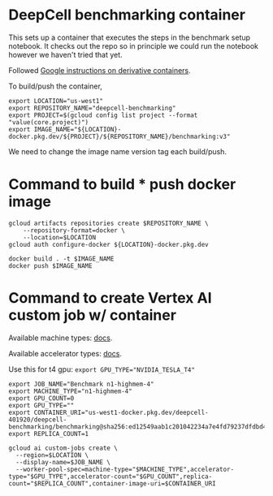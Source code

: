 # DeepCell benchmarking container

This sets up a container that executes the steps in the benchmark setup notebook. It checks out the repo so in principle we could run the notebook however we haven't tried that yet.

Followed [Google instructions on derivative containers](https://cloud.google.com/deep-learning-containers/docs/derivative-container).

To build/push the container,

```
export LOCATION="us-west1"
export REPOSITORY_NAME="deepcell-benchmarking"
export PROJECT=$(gcloud config list project --format "value(core.project)")
export IMAGE_NAME="${LOCATION}-docker.pkg.dev/${PROJECT}/${REPOSITORY_NAME}/benchmarking:v3"
```

We need to change the image name version tag each build/push.

# Command to build * push docker image

```
gcloud artifacts repositories create $REPOSITORY_NAME \
    --repository-format=docker \
    --location=$LOCATION
gcloud auth configure-docker ${LOCATION}-docker.pkg.dev

docker build . -t $IMAGE_NAME
docker push $IMAGE_NAME
```

# Command to create Vertex AI custom job w/ container

Available machine types: [docs](https://cloud.google.com/vertex-ai/docs/training/configure-compute#machine-types).

Available accelerator types: [docs](https://cloud.google.com/vertex-ai/docs/reference/rest/v1/MachineSpec#AcceleratorType).

Use this for t4 gpu: `export GPU_TYPE="NVIDIA_TESLA_T4"`

```
export JOB_NAME="Benchmark n1-highmem-4"
export MACHINE_TYPE="n1-highmem-4"
export GPU_COUNT=0
export GPU_TYPE=""
export CONTAINER_URI="us-west1-docker.pkg.dev/deepcell-401920/deepcell-benchmarking/benchmarking@sha256:ed12549aab1c201042234a7e4fd79237dfdbd4257156e239abeef2de84994fae"
export REPLICA_COUNT=1

gcloud ai custom-jobs create \
  --region=$LOCATION \
  --display-name=$JOB_NAME \
  --worker-pool-spec=machine-type="$MACHINE_TYPE",accelerator-type="$GPU_TYPE",accelerator-count="$GPU_COUNT",replica-count="$REPLICA_COUNT",container-image-uri=$CONTAINER_URI
```
